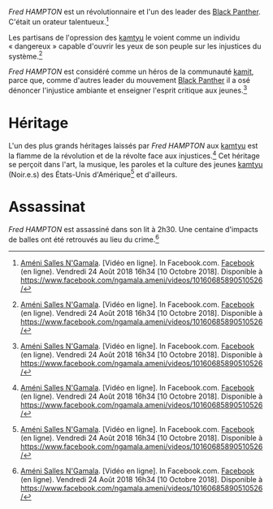 <!-- TITLE: Fred HAMPTON -->
<!-- SUBTITLE: Présentation du leader des Black Panther : Fred Hampton -->

*Fred HAMPTON* est un révolutionnaire et l'un des leader des [Black Panther](/organisme/a-classer/ameriques/etats-unis/black-panther). C'était un orateur talentueux.[^1]

Les partisans de l'opression des [kamtyu]() le voient comme un individu « dangereux » capable d'ouvrir les yeux de son peuple sur les injustices du système.[^1]

*Fred HAMPTON* est considéré comme un héros de la communauté [kamit](), parce que, comme d'autres leader du mouvement [Black Panther](/organisme/a-classer/ameriques/etats-unis/black-panther) il a osé dénoncer l'injustice ambiante et enseigner l'esprit critique aux jeunes.[^1]

# Héritage
L'un des plus grands héritages laissés par *Fred HAMPTON* aux [kamtyu]() est la flamme de la révolution et de la révolte face aux injustices.[^1]
Cet héritage se perçoit dans l'art, la musique, les paroles et la culture des jeunes [kamtyu]() (Noir.e.s) des États-Unis d'Amérique[^1] et d'ailleurs.

# Assassinat
*Fred HAMPTON* est assassiné dans son lit à 2h30. Une centaine d'impacts de balles ont été retrouvés au lieu du crime.[^1]


[^1]: [Améni Salles N'Gamala](https://www.facebook.com/ngamala.ameni?eid=ARDlKGy1O9Eazm0P9VfQbjm8ciBWjF1TV17RrEcXv-AWl77mG8KDe2ccgc0hhsKv2pKu7eTkTpRWaq1e). [Vidéo en ligne]. In Facebook.com. [Facebook](https://www.facebook.com) (en ligne). Vendredi 24 Août 2018 16h34 [10 Octobre 2018]. Disponible à https://www.facebook.com/ngamala.ameni/videos/10160685890510526/